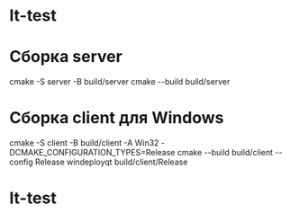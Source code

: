 # lt-test

# Сборка server
cmake -S server -B build/server 
cmake --build build/server


# Сборка client для Windows
cmake -S client -B build/client -A Win32 -DCMAKE_CONFIGURATION_TYPES=Release
cmake --build build/client --config Release
windeployqt build/client/Release

# lt-test
